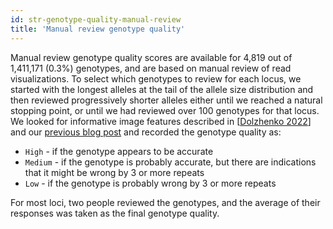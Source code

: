 ```yaml
---
id: str-genotype-quality-manual-review
title: 'Manual review genotype quality'
---
```


Manual review genotype quality scores are available for 4,819 out of 1,411,171 (0.3%) genotypes, and are based on manual review of read visualizations.
To select which genotypes to review for each locus, we started with the longest alleles at the tail of the allele size distribution and then
reviewed progressively shorter alleles either until we reached a natural stopping point, or until we had reviewed over 100 genotypes for that locus.
We looked for informative image features described in [[Dolzhenko 2022](https://pubmed.ncbi.nlm.nih.gov/35948990/)] and our [previous blog post](https://gnomad.broadinstitute.org/news/2022-01-the-addition-of-short-tandem-repeat-calls-to-gnomad/#supplemental-details-for-examining-read-visualizations) and recorded the genotype quality as:

- `High` - if the genotype appears to be accurate
- `Medium` - if the genotype is probably accurate, but there are indications that it might be wrong by 3 or more repeats
- `Low` - if the genotype is probably wrong by 3 or more repeats

For most loci, two people reviewed the genotypes, and the average of their responses was taken as the final genotype quality.
